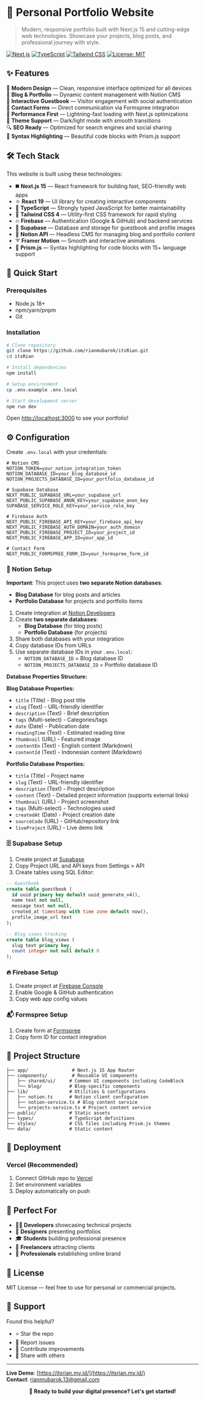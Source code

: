 # 🌟 Personal Portfolio Website

> Modern, responsive portfolio built with Next.js 15 and cutting-edge web technologies. Showcase your projects, blog posts, and professional journey with style.

[![Next.js](https://img.shields.io/badge/Next.js-15-black?style=for-the-badge&logo=next.js)](https://nextjs.org/)
[![TypeScript](https://img.shields.io/badge/TypeScript-5-3178C6?style=for-the-badge&logo=typescript)](https://www.typescriptlang.org/)
[![Tailwind CSS](https://img.shields.io/badge/Tailwind-4-38B2AC?style=for-the-badge&logo=tailwind-css)](https://tailwindcss.com/)
[![License: MIT](https://img.shields.io/badge/License-MIT-green?style=for-the-badge)](LICENSE)

## ✨ Features

🎨 **Modern Design** — Clean, responsive interface optimized for all devices  
📝 **Blog & Portfolio** — Dynamic content management with Notion CMS  
💬 **Interactive Guestbook** — Visitor engagement with social authentication  
📧 **Contact Forms** — Direct communication via Formspree integration  
🚀 **Performance First** — Lightning-fast loading with Next.js optimizations  
🌙 **Theme Support** — Dark/light mode with smooth transitions  
🔍 **SEO Ready** — Optimized for search engines and social sharing  
🎨 **Syntax Highlighting** — Beautiful code blocks with Prism.js support

## 🛠️ Tech Stack

This website is built using these technologies:

- ◼️ **Next.js 15** — React framework for building fast, SEO-friendly web apps
- ⚛️ **React 19** — UI library for creating interactive components
- 🔰 **TypeScript** — Strongly typed JavaScript for better maintainability
- 💠 **Tailwind CSS 4** — Utility-first CSS framework for rapid styling
- 🔥 **Firebase** — Authentication (Google & GitHub) and backend services
- 🦫 **Supabase** — Database and storage for guestbook and profile images
- 📜 **Notion API** — Headless CMS for managing blog and portfolio content
- ➰ **Framer Motion** — Smooth and interactive animations
- 🎨 **Prism.js** — Syntax highlighting for code blocks with 15+ language support

## 🚀 Quick Start

### Prerequisites

- Node.js 18+
- npm/yarn/pnpm
- Git

### Installation

```bash
# Clone repository
git clone https://github.com/rianmubarok/itsRian.git
cd itsRian

# Install dependencies
npm install

# Setup environment
cp .env.example .env.local

# Start development server
npm run dev
```

Open [http://localhost:3000](http://localhost:3000) to see your portfolio!

## ⚙️ Configuration

Create `.env.local` with your credentials:

```env
# Notion CMS
NOTION_TOKEN=your_notion_integration_token
NOTION_DATABASE_ID=your_blog_database_id
NOTION_PROJECTS_DATABASE_ID=your_portfolio_database_id

# Supabase Database
NEXT_PUBLIC_SUPABASE_URL=your_supabase_url
NEXT_PUBLIC_SUPABASE_ANON_KEY=your_supabase_anon_key
SUPABASE_SERVICE_ROLE_KEY=your_service_role_key

# Firebase Auth
NEXT_PUBLIC_FIREBASE_API_KEY=your_firebase_api_key
NEXT_PUBLIC_FIREBASE_AUTH_DOMAIN=your_auth_domain
NEXT_PUBLIC_FIREBASE_PROJECT_ID=your_project_id
NEXT_PUBLIC_FIREBASE_APP_ID=your_app_id

# Contact Form
NEXT_PUBLIC_FORMSPREE_FORM_ID=your_formspree_form_id
```

### 📝 Notion Setup

**Important**: This project uses **two separate Notion databases**:

- **Blog Database** for blog posts and articles
- **Portfolio Database** for projects and portfolio items

1. Create integration at [Notion Developers](https://www.notion.so/my-integrations)
2. Create **two separate databases**:
   - **Blog Database** (for blog posts)
   - **Portfolio Database** (for projects)
3. Share both databases with your integration
4. Copy database IDs from URLs
5. Use separate database IDs in your `.env.local`:
   - `NOTION_DATABASE_ID` = Blog database ID
   - `NOTION_PROJECTS_DATABASE_ID` = Portfolio database ID

**Database Properties Structure:**

**Blog Database Properties:**

- `title` (Title) - Blog post title
- `slug` (Text) - URL-friendly identifier
- `description` (Text) - Brief description
- `tags` (Multi-select) - Categories/tags
- `date` (Date) - Publication date
- `readingTime` (Text) - Estimated reading time
- `thumbnail` (URL) - Featured image
- `contentEn` (Text) - English content (Markdown)
- `contentId` (Text) - Indonesian content (Markdown)

**Portfolio Database Properties:**

- `title` (Title) - Project name
- `slug` (Text) - URL-friendly identifier
- `description` (Text) - Project description
- `content` (Text) - Detailed project information (supports external links)
- `thumbnail` (URL) - Project screenshot
- `tags` (Multi-select) - Technologies used
- `createdAt` (Date) - Project creation date
- `sourceCode` (URL) - GitHub/repository link
- `liveProject` (URL) - Live demo link

### 🗄️ Supabase Setup

1. Create project at [Supabase](https://app.supabase.com/)
2. Copy Project URL and API keys from Settings > API
3. Create tables using SQL Editor:

```sql
-- Guestbook
create table guestbook (
  id uuid primary key default uuid_generate_v4(),
  name text not null,
  message text not null,
  created_at timestamp with time zone default now(),
  profile_image_url text
);

-- Blog views tracking
create table blog_views (
  slug text primary key,
  count integer not null default 0
);
```

### 🔥 Firebase Setup

1. Create project at [Firebase Console](https://console.firebase.google.com/)
2. Enable Google & GitHub authentication
3. Copy web app config values

### 📬 Formspree Setup

1. Create form at [Formspree](https://formspree.io/)
2. Copy form ID for contact integration

## 📁 Project Structure

```
├── app/                # Next.js 15 App Router
├── components/         # Reusable UI components
│   ├── shared/ui/     # Common UI components including CodeBlock
│   └── blog/          # Blog-specific components
├── lib/               # Utilities & configurations
│   ├── notion.ts      # Notion client configuration
│   ├── notion-service.ts # Blog content service
│   └── projects-service.ts # Project content service
├── public/            # Static assets
├── types/             # TypeScript definitions
├── styles/            # CSS files including Prism.js themes
└── data/              # Static content
```

## 🚀 Deployment

### Vercel (Recommended)

1. Connect GitHub repo to [Vercel](https://vercel.com/)
2. Set environment variables
3. Deploy automatically on push

## 🎯 Perfect For

- 👨‍💻 **Developers** showcasing technical projects
- 🎨 **Designers** presenting portfolios
- 🎓 **Students** building professional presence
- 💼 **Freelancers** attracting clients
- 🚀 **Professionals** establishing online brand

## 📄 License

MIT License — feel free to use for personal or commercial projects.

## 🤝 Support

Found this helpful?

- ⭐ Star the repo
- 🐛 Report issues
- 🔧 Contribute improvements
- 📢 Share with others

---

**Live Demo**: [https://itsrian.my.id/](https://itsrian.my.id/)  
**Contact**: [rianmubarok.13@gmail.com](mailto:rianmubarok.13@gmail.com)

<div align="center">
  <strong>🚀 Ready to build your digital presence? Let's get started!</strong>
</div>
